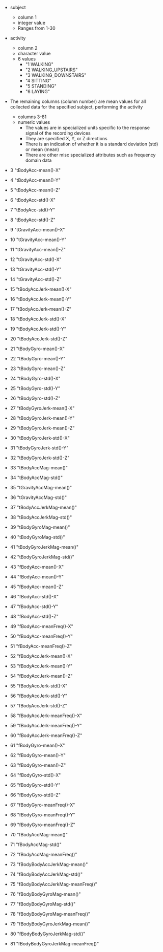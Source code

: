 * subject
  * column 1
  * integer value
  * Ranges from 1-30
  
* activity
  * column 2
  * character value
  * 6 values
    * "1 WALKING"
    * "2 WALKING_UPSTAIRS"
    * "3 WALKING_DOWNSTAIRS"
    * "4 SITTING"
    * "5 STANDING"
    * "6 LAYING"


* The remaining columns (column number) are mean values for all collected data for the specified subject, performing the activity
	* columns 3-81
	* numeric values
		* The values are in specialized units specific to the response signal of the recording devices
		* They are specified X, Y, or Z directions
		* There is an indication of whether it is a standard deviation (std) or mean (mean)
		* There are other misc specialized attributes such as frequency domain data


* 	3 "tBodyAcc-mean()-X"
* 	4 "tBodyAcc-mean()-Y"
* 	5 "tBodyAcc-mean()-Z"
* 	6 "tBodyAcc-std()-X"
* 	7 "tBodyAcc-std()-Y"
* 	8 "tBodyAcc-std()-Z"
* 	9 "tGravityAcc-mean()-X"
* 	10 "tGravityAcc-mean()-Y"
* 	11 "tGravityAcc-mean()-Z"
* 	12 "tGravityAcc-std()-X"
* 	13 "tGravityAcc-std()-Y"
* 	14 "tGravityAcc-std()-Z"
* 	15 "tBodyAccJerk-mean()-X"
* 	16 "tBodyAccJerk-mean()-Y"
* 	17 "tBodyAccJerk-mean()-Z"
* 	18 "tBodyAccJerk-std()-X"
* 	19 "tBodyAccJerk-std()-Y"
* 	20 "tBodyAccJerk-std()-Z"
* 	21 "tBodyGyro-mean()-X"
* 	22 "tBodyGyro-mean()-Y"
* 	23 "tBodyGyro-mean()-Z"
* 	24 "tBodyGyro-std()-X"
* 	25 "tBodyGyro-std()-Y"
* 	26 "tBodyGyro-std()-Z"
* 	27 "tBodyGyroJerk-mean()-X"
* 	28 "tBodyGyroJerk-mean()-Y"
* 	29 "tBodyGyroJerk-mean()-Z"
* 	30 "tBodyGyroJerk-std()-X"
* 	31 "tBodyGyroJerk-std()-Y"
* 	32 "tBodyGyroJerk-std()-Z"
* 	33 "tBodyAccMag-mean()"
* 	34 "tBodyAccMag-std()"
* 	35 "tGravityAccMag-mean()"
* 	36 "tGravityAccMag-std()"
* 	37 "tBodyAccJerkMag-mean()"
* 	38 "tBodyAccJerkMag-std()"
* 	39 "tBodyGyroMag-mean()"
* 	40 "tBodyGyroMag-std()"
* 	41 "tBodyGyroJerkMag-mean()"
* 	42 "tBodyGyroJerkMag-std()"
* 	43 "fBodyAcc-mean()-X"
* 	44 "fBodyAcc-mean()-Y"
* 	45 "fBodyAcc-mean()-Z"
* 	46 "fBodyAcc-std()-X"
* 	47 "fBodyAcc-std()-Y"
* 	48 "fBodyAcc-std()-Z"
* 	49 "fBodyAcc-meanFreq()-X"
* 	50 "fBodyAcc-meanFreq()-Y"
* 	51 "fBodyAcc-meanFreq()-Z"
* 	52 "fBodyAccJerk-mean()-X"
* 	53 "fBodyAccJerk-mean()-Y"
* 	54 "fBodyAccJerk-mean()-Z"
* 	55 "fBodyAccJerk-std()-X"
* 	56 "fBodyAccJerk-std()-Y"
* 	57 "fBodyAccJerk-std()-Z"
* 	58 "fBodyAccJerk-meanFreq()-X"
* 	59 "fBodyAccJerk-meanFreq()-Y"
* 	60 "fBodyAccJerk-meanFreq()-Z"
* 	61 "fBodyGyro-mean()-X"
* 	62 "fBodyGyro-mean()-Y"
* 	63 "fBodyGyro-mean()-Z"
* 	64 "fBodyGyro-std()-X"
* 	65 "fBodyGyro-std()-Y"
* 	66 "fBodyGyro-std()-Z"
* 	67 "fBodyGyro-meanFreq()-X"
* 	68 "fBodyGyro-meanFreq()-Y"
* 	69 "fBodyGyro-meanFreq()-Z"
* 	70 "fBodyAccMag-mean()"
* 	71 "fBodyAccMag-std()"
* 	72 "fBodyAccMag-meanFreq()"
* 	73 "fBodyBodyAccJerkMag-mean()"
* 	74 "fBodyBodyAccJerkMag-std()"
* 	75 "fBodyBodyAccJerkMag-meanFreq()"
* 	76 "fBodyBodyGyroMag-mean()"
* 	77 "fBodyBodyGyroMag-std()"
* 	78 "fBodyBodyGyroMag-meanFreq()"
* 	79 "fBodyBodyGyroJerkMag-mean()"
* 	80 "fBodyBodyGyroJerkMag-std()"
* 	81 "fBodyBodyGyroJerkMag-meanFreq()"

